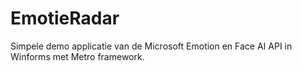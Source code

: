 # EmotieRadar
Simpele demo applicatie van de Microsoft Emotion en Face AI API in Winforms met Metro framework.

